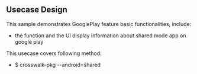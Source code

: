 ## Usecase Design

This sample demonstrates GooglePlay feature basic functionalities, include:

* the function and the UI display information about shared mode app on google play

This usecase covers following method:

* $ crosswalk-pkg --android=shared
